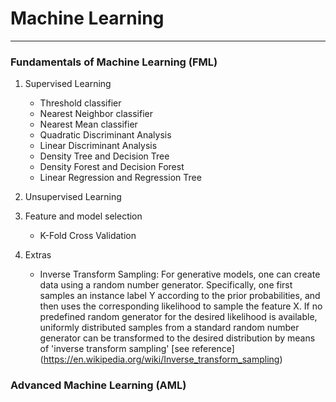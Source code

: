 # Machine Learning

***

### Fundamentals of Machine Learning (FML)

1. Supervised Learning
    * Threshold classifier
    * Nearest Neighbor classifier
    * Nearest Mean classifier
    * Quadratic Discriminant Analysis
    * Linear Discriminant Analysis
    * Density Tree and Decision Tree
    * Density Forest and Decision Forest
    * Linear Regression and Regression Tree

2. Unsupervised Learning

3. Feature and model selection
    * K-Fold Cross Validation

4. Extras
    * Inverse Transform Sampling: For generative models, one can create data using a random number generator.
      Specifically, one first samples an instance label Y according to the prior probabilities,
      and then uses the corresponding likelihood to sample the feature X. If no predefined random
      generator for the desired likelihood is available, uniformly distributed samples from a
      standard random number generator can be transformed to the desired distribution by means of
      'inverse transform sampling' [see reference] (https://en.wikipedia.org/wiki/Inverse_transform_sampling)


### Advanced Machine Learning (AML)
    
